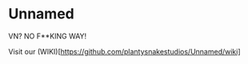 # Unnamed
VN? NO F**KING WAY!

Visit our (WIKI)[https://github.com/plantysnakestudios/Unnamed/wiki]
